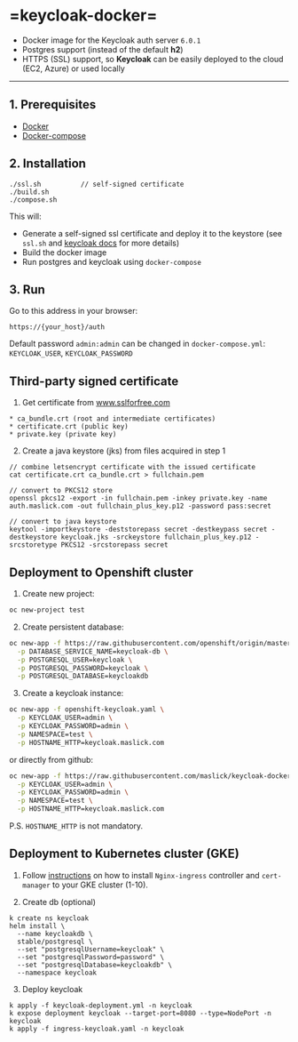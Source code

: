=keycloak-docker=
======
 - Docker image for the Keycloak auth server ``6.0.1``
 - Postgres support (instead of the default **h2**)
 - HTTPS (SSL) support, so **Keycloak** can be easily deployed to the cloud (EC2, Azure) or used locally
 
----

## 1. Prerequisites
 - [Docker](https://gist.github.com/maslick/69291bd5ed649892fe1b)
 - [Docker-compose](https://gist.github.com/maslick/5f77efa8ba0f8df98548)


## 2. Installation
```
./ssl.sh          // self-signed certificate
./build.sh
./compose.sh
```
 This will:
- Generate a self-signed ssl certificate and deploy it to the keystore (see ``ssl.sh`` and [keycloak docs](https://www.keycloak.org/docs/latest/server_installation/index.html#enabling-ssl-https-for-the-keycloak-server) for more details)
- Build the docker image
- Run postgres and keycloak using ``docker-compose``
 
## 3. Run
Go to this address in your browser:
```
https://{your_host}/auth
```
Default password ``admin:admin`` can be changed in ``docker-compose.yml``: ``KEYCLOAK_USER``, ``KEYCLOAK_PASSWORD``



## Third-party signed certificate
 1. Get certificate from www.sslforfree.com
```
* ca_bundle.crt (root and intermediate certificates)
* certificate.crt (public key)
* private.key (private key)
```

2. Create a java keystore (jks) from files acquired in step 1
```
// combine letsencrypt certificate with the issued certificate
cat certificate.crt ca_bundle.crt > fullchain.pem

// convert to PKCS12 store
openssl pkcs12 -export -in fullchain.pem -inkey private.key -name auth.maslick.com -out fullchain_plus_key.p12 -password pass:secret

// convert to java keystore
keytool -importkeystore -deststorepass secret -destkeypass secret -destkeystore keycloak.jks -srckeystore fullchain_plus_key.p12 -srcstoretype PKCS12 -srcstorepass secret
```


## Deployment to Openshift cluster
1. Create new project:
```zsh
oc new-project test
```

2. Create persistent database:
```zsh
oc new-app -f https://raw.githubusercontent.com/openshift/origin/master/examples/db-templates/postgresql-persistent-template.json \
  -p DATABASE_SERVICE_NAME=keycloak-db \
  -p POSTGRESQL_USER=keycloak \
  -p POSTGRESQL_PASSWORD=keycloak \
  -p POSTGRESQL_DATABASE=keycloakdb
```

3. Create a keycloak instance:
```zsh
oc new-app -f openshift-keycloak.yaml \
  -p KEYCLOAK_USER=admin \
  -p KEYCLOAK_PASSWORD=admin \
  -p NAMESPACE=test \
  -p HOSTNAME_HTTP=keycloak.maslick.com
```
or directly from github:
```zsh
oc new-app -f https://raw.githubusercontent.com/maslick/keycloak-docker/master/openshift-keycloak.yaml \
  -p KEYCLOAK_USER=admin \
  -p KEYCLOAK_PASSWORD=admin \
  -p NAMESPACE=test \
  -p HOSTNAME_HTTP=keycloak.maslick.com
```

P.S. ``HOSTNAME_HTTP`` is not mandatory.

## Deployment to Kubernetes cluster (GKE)
1. Follow [instructions](https://github.com/maslick/ingressario) on how to install ``Nginx-ingress`` controller and ``cert-manager`` to your GKE cluster (1-10).

2. Create db (optional)
```
k create ns keycloak
helm install \
  --name keycloakdb \
  stable/postgresql \
  --set "postgresqlUsername=keycloak" \
  --set "postgresqlPassword=password" \
  --set "postgresqlDatabase=keycloakdb" \
  --namespace keycloak
```

3. Deploy keycloak
```
k apply -f keycloak-deployment.yml -n keycloak
k expose deployment keycloak --target-port=8080 --type=NodePort -n keycloak
k apply -f ingress-keycloak.yaml -n keycloak
```
 